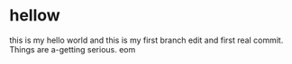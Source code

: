 # hellow
this is my hello world
and this is my first branch edit and first real commit. Things are a-getting serious. 
eom
